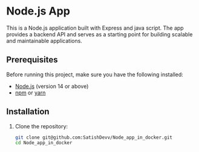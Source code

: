 # Node.js App

This is a Node.js application built with Express and java script. The app provides a backend API and serves as a starting point for building scalable and maintainable applications.

## Prerequisites

Before running this project, make sure you have the following installed:

- [Node.js](https://nodejs.org/) (version 14 or above)
- [npm](https://www.npmjs.com/) or [yarn](https://yarnpkg.com/)

## Installation

1. Clone the repository:

   ```bash
   git clone git@github.com:SatishDevv/Node_app_in_docker.git
   cd Node_app_in_docker

